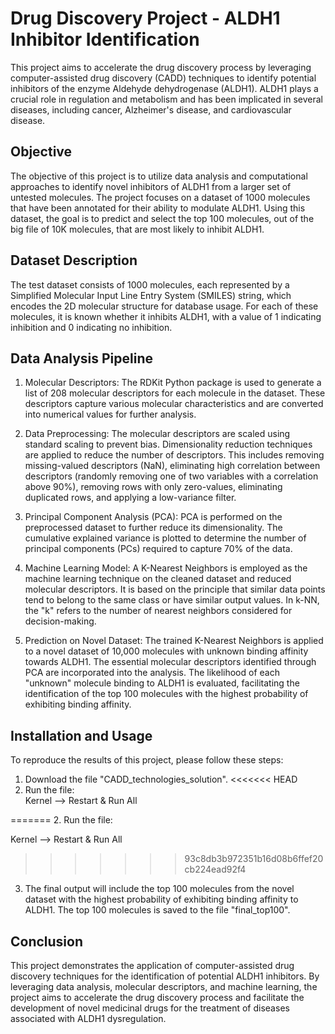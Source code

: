 # Drug Discovery Project - ALDH1 Inhibitor Identification
This project aims to accelerate the drug discovery process by leveraging computer-assisted drug discovery (CADD) techniques to identify potential inhibitors of the enzyme Aldehyde dehydrogenase (ALDH1). ALDH1 plays a crucial role in regulation and metabolism and has been implicated in several diseases, including cancer, Alzheimer's disease, and cardiovascular disease.

## Objective
The objective of this project is to utilize data analysis and computational approaches to identify novel inhibitors of ALDH1 from a larger set of untested molecules. The project focuses on a dataset of 1000 molecules that have been annotated for their ability to modulate ALDH1. Using this dataset, the goal is to predict and select the top 100 molecules, out of the big file of 10K molecules, that are most likely to inhibit ALDH1.

## Dataset Description
The test dataset consists of 1000 molecules, each represented by a Simplified Molecular Input Line Entry System (SMILES) string, which encodes the 2D molecular structure for database usage. For each of these molecules, it is known whether it inhibits ALDH1, with a value of 1 indicating inhibition and 0 indicating no inhibition.

## Data Analysis Pipeline
1. Molecular Descriptors: The RDKit Python package is used to generate a list of 208 molecular descriptors for each molecule in the dataset. These descriptors capture various molecular characteristics and are converted into numerical values for further analysis.

2. Data Preprocessing: The molecular descriptors are scaled using standard scaling to prevent bias. Dimensionality reduction techniques are applied to reduce the number of descriptors. This includes removing missing-valued descriptors (NaN), eliminating high correlation between descriptors (randomly removing one of two variables with a correlation above 90%), removing rows with only zero-values, eliminating duplicated rows, and applying a low-variance filter.

3. Principal Component Analysis (PCA): PCA is performed on the preprocessed dataset to further reduce its dimensionality. The cumulative explained variance is plotted to determine the number of principal components (PCs) required to capture 70% of the data.

4. Machine Learning Model: A K-Nearest Neighbors is employed as the machine learning technique on the cleaned dataset and reduced molecular descriptors. It is based on the principle that similar data points tend to belong to the same class or have similar output values. In k-NN, the "k" refers to the number of nearest neighbors considered for decision-making.

5. Prediction on Novel Dataset: The trained K-Nearest Neighbors is applied to a novel dataset of 10,000 molecules with unknown binding affinity towards ALDH1. The essential molecular descriptors identified through PCA are incorporated into the analysis. The likelihood of each "unknown" molecule binding to ALDH1 is evaluated, facilitating the identification of the top 100 molecules with the highest probability of exhibiting binding affinity.

## Installation and Usage
To reproduce the results of this project, please follow these steps:

1. Download the file "CADD_technologies_solution".
<<<<<<< HEAD
2. Run the file:\
Kernel --> Restart & Run All

=======
2. Run the file:

Kernel --> Restart & Run All

>>>>>>> 93c8db3b972351b16d08b6ffef20cb224ead92f4
3. The final output will include the top 100 molecules from the novel dataset with the highest probability of exhibiting binding affinity to ALDH1. The top 100 molecules is saved to the file "final_top100".

## Conclusion
This project demonstrates the application of computer-assisted drug discovery techniques for the identification of potential ALDH1 inhibitors. By leveraging data analysis, molecular descriptors, and machine learning, the project aims to accelerate the drug discovery process and facilitate the development of novel medicinal drugs for the treatment of diseases associated with ALDH1 dysregulation.
